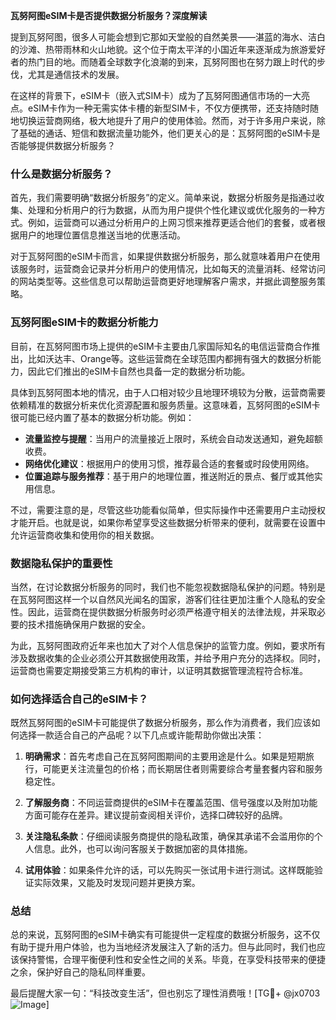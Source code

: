 **瓦努阿图eSIM卡是否提供数据分析服务？深度解读**

提到瓦努阿图，很多人可能会想到它那如天堂般的自然美景——湛蓝的海水、洁白的沙滩、热带雨林和火山地貌。这个位于南太平洋的小国近年来逐渐成为旅游爱好者的热门目的地。而随着全球数字化浪潮的到来，瓦努阿图也在努力跟上时代的步伐，尤其是通信技术的发展。

在这样的背景下，eSIM卡（嵌入式SIM卡）成为了瓦努阿图通信市场的一大亮点。eSIM卡作为一种无需实体卡槽的新型SIM卡，不仅方便携带，还支持随时随地切换运营商网络，极大地提升了用户的使用体验。然而，对于许多用户来说，除了基础的通话、短信和数据流量功能外，他们更关心的是：瓦努阿图的eSIM卡是否能够提供数据分析服务？

### 什么是数据分析服务？

首先，我们需要明确“数据分析服务”的定义。简单来说，数据分析服务是指通过收集、处理和分析用户的行为数据，从而为用户提供个性化建议或优化服务的一种方式。例如，运营商可以通过分析用户的上网习惯来推荐更适合他们的套餐，或者根据用户的地理位置信息推送当地的优惠活动。

对于瓦努阿图的eSIM卡而言，如果提供数据分析服务，那么就意味着用户在使用该服务时，运营商会记录并分析用户的使用情况，比如每天的流量消耗、经常访问的网站类型等。这些信息可以帮助运营商更好地理解客户需求，并据此调整服务策略。

### 瓦努阿图eSIM卡的数据分析能力

目前，在瓦努阿图市场上提供的eSIM卡主要由几家国际知名的电信运营商合作推出，比如沃达丰、Orange等。这些运营商在全球范围内都拥有强大的数据分析能力，因此它们推出的eSIM卡自然也具备一定的数据分析功能。

具体到瓦努阿图本地的情况，由于人口相对较少且地理环境较为分散，运营商需要依赖精准的数据分析来优化资源配置和服务质量。这意味着，瓦努阿图的eSIM卡很可能已经内置了基本的数据分析功能。例如：

- **流量监控与提醒**：当用户的流量接近上限时，系统会自动发送通知，避免超额收费。
- **网络优化建议**：根据用户的使用习惯，推荐最合适的套餐或时段使用网络。
- **位置追踪与服务推荐**：基于用户的地理位置，推送附近的景点、餐厅或其他实用信息。

不过，需要注意的是，尽管这些功能看似简单，但实际操作中还需要用户主动授权才能开启。也就是说，如果你希望享受这些数据分析带来的便利，就需要在设置中允许运营商收集和使用你的相关数据。

### 数据隐私保护的重要性

当然，在讨论数据分析服务的同时，我们也不能忽视数据隐私保护的问题。特别是在瓦努阿图这样一个以自然风光闻名的国家，游客们往往更加注重个人隐私的安全性。因此，运营商在提供数据分析服务时必须严格遵守相关的法律法规，并采取必要的技术措施确保用户数据的安全。

为此，瓦努阿图政府近年来也加大了对个人信息保护的监管力度。例如，要求所有涉及数据收集的企业必须公开其数据使用政策，并给予用户充分的选择权。同时，运营商也需要定期接受第三方机构的审计，以证明其数据管理流程符合标准。

### 如何选择适合自己的eSIM卡？

既然瓦努阿图的eSIM卡可能提供了数据分析服务，那么作为消费者，我们应该如何选择一款适合自己的产品呢？以下几点或许能帮助你做出决策：

1. **明确需求**：首先考虑自己在瓦努阿图期间的主要用途是什么。如果是短期旅行，可能更关注流量包的价格；而长期居住者则需要综合考量套餐内容和服务稳定性。

2. **了解服务商**：不同运营商提供的eSIM卡在覆盖范围、信号强度以及附加功能方面可能存在差异。建议提前查阅相关评价，选择口碑较好的品牌。

3. **关注隐私条款**：仔细阅读服务商提供的隐私政策，确保其承诺不会滥用你的个人信息。此外，也可以询问客服关于数据加密的具体措施。

4. **试用体验**：如果条件允许的话，可以先购买一张试用卡进行测试。这样既能验证实际效果，又能及时发现问题并更换方案。

### 总结

总的来说，瓦努阿图的eSIM卡确实有可能提供一定程度的数据分析服务，这不仅有助于提升用户体验，也为当地经济发展注入了新的活力。但与此同时，我们也应该保持警惕，合理平衡便利性和安全性之间的关系。毕竟，在享受科技带来的便捷之余，保护好自己的隐私同样重要。

最后提醒大家一句：“科技改变生活”，但也别忘了理性消费哦！[TG💪+ @jx0703 ![Image](https://github.com/user-attachments/assets/dbca1d08-cadb-493c-b0ec-ad6f7a83f270)]